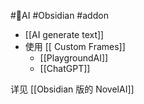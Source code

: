 #🤖️AI #Obsidian #addon 

- [[AI generate text]]
- 使用 [[ Custom Frames]]
	- [[PlaygroundAI]]
	- [[ChatGPT]]

详见 [[Obsidian 版的 NovelAI]]
